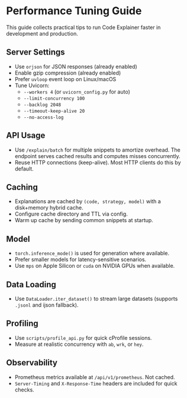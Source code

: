 # Performance Tuning Guide

This guide collects practical tips to run Code Explainer faster in development and production.

## Server Settings

- Use `orjson` for JSON responses (already enabled)
- Enable gzip compression (already enabled)
- Prefer `uvloop` event loop on Linux/macOS
- Tune Uvicorn:
  - `--workers 4` (or `uvicorn_config.py` for auto)
  - `--limit-concurrency 100`
  - `--backlog 2048`
  - `--timeout-keep-alive 20`
  - `--no-access-log`

## API Usage

- Use `/explain/batch` for multiple snippets to amortize overhead. The endpoint serves cached results and computes misses concurrently.
- Reuse HTTP connections (keep-alive). Most HTTP clients do this by default.

## Caching

- Explanations are cached by `(code, strategy, model)` with a disk+memory hybrid cache.
- Configure cache directory and TTL via config.
- Warm up cache by sending common snippets at startup.

## Model

- `torch.inference_mode()` is used for generation where available.
- Prefer smaller models for latency-sensitive scenarios.
- Use `mps` on Apple Silicon or `cuda` on NVIDIA GPUs when available.

## Data Loading

- Use `DataLoader.iter_dataset()` to stream large datasets (supports `.jsonl` and ijson fallback).

## Profiling

- Use `scripts/profile_api.py` for quick cProfile sessions.
- Measure at realistic concurrency with `ab`, `wrk`, or `hey`.

## Observability

- Prometheus metrics available at `/api/v1/prometheus`. Not cached.
- `Server-Timing` and `X-Response-Time` headers are included for quick checks.

